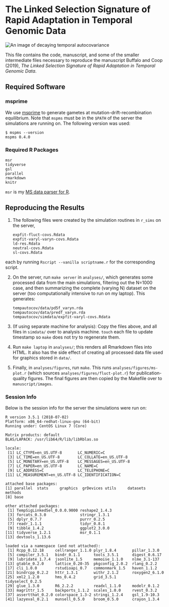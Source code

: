 # The Linked Selection Signature of Rapid Adaptation in Temporal Genomic Data

![An image of decaying temporal autocovariance](https://i.imgur.com/tbEMzs3.png)

This file contains the code, manuscript, and some of the smaller intermediate
files necessary to reproduce the manuscript Buffalo and Coop (2019), *The
Linked Selection Signature of Rapid Adaptation in Temporal Genomic Data*.

## Required Software

### msprime

We use [msprime](https://github.com/tskit-dev/msprime) to generate gametes at
mutation-drift-recombination equilibrium. Note that `mspms` must be in the
`$PATH` of the server the simulations are running on. The following version was
used:

```
$ mspms --version
mspms 0.4.0
```

### Required R Packages

```
msr
tidyverse
gsl
parallel
rmarkdown
knitr
```

`msr` is my [MS data parser for R](https://github.com/vsbuffalo/msr).

## Reproducing the Results

1. The following files were created by the simulation routines in `r_sims` on
   the server, 

   ```
   expfit-fluct-covs.Rdata
   expfit-varyl-varyn-covs.Rdata
   ld-res.Rdata
   neutral-covs.Rdata
   sl-covs.Rdata
   ```

each by running `Rscript --vanilla scriptname.r` for the corresponding script.

2. On the server,  run `make server` in `analyses/`, which generates some
   processed data from the main simulations, filtering out the N=1000 case, and
   then summarizing the complete (varying N) dataset on the server (too
   computationally intensive to run on my laptop). This generates:

    ```
    tempautocov/data/pd5f_varyn.rda
    tempautocov/data/predf_varyn.rda
    tempautocov/simdata/expfit-varyl-covs.Rdata
    ```

3. (If using separate machine for analysis): Copy the files above, and all
   files in `simdata/` over to analysis machine. `touch` each file to update
   timestamp so `make` does not try to regenerate them.

4. Run `make laptop` in `analyses/`; this renders all Rmarkdown files into
   HTML. It also has the side effect of creating all processed data file used
   for graphics stored in `data/`. 

5. Finally, in `analyses/figures`, run `make`. This runs
   `analyses/figures/ms-plot.r` (which sources `analyses/figures/fluct-plot.r`)
   for publication-quality figures. The final figures are then copied by the
   Makefile over to `manuscript/images`. 

### Session Info

Below is the session info for the server the simulations were run on:

```{r}
R version 3.5.1 (2018-07-02)
Platform: x86_64-redhat-linux-gnu (64-bit)
Running under: CentOS Linux 7 (Core)

Matrix products: default
BLAS/LAPACK: /usr/lib64/R/lib/libRblas.so

locale:
 [1] LC_CTYPE=en_US.UTF-8       LC_NUMERIC=C
 [3] LC_TIME=en_US.UTF-8        LC_COLLATE=en_US.UTF-8
 [5] LC_MONETARY=en_US.UTF-8    LC_MESSAGES=en_US.UTF-8
 [7] LC_PAPER=en_US.UTF-8       LC_NAME=C
 [9] LC_ADDRESS=C               LC_TELEPHONE=C
[11] LC_MEASUREMENT=en_US.UTF-8 LC_IDENTIFICATION=C

attached base packages:
[1] parallel  stats     graphics  grDevices utils     datasets  methods
[8] base

other attached packages:
 [1] TempSigLinkedSel_0.0.0.9000 reshape2_1.4.3
 [3] forcats_0.3.0               stringr_1.3.1
 [5] dplyr_0.7.7                 purrr_0.2.5
 [7] readr_1.1.1                 tidyr_0.8.1
 [9] tibble_1.4.2                ggplot2_3.0.0
[11] tidyverse_1.2.1             msr_0.1.1
[13] devtools_1.13.6

loaded via a namespace (and not attached):
 [1] Rcpp_0.12.18     cellranger_1.1.0 plyr_1.8.4       pillar_1.3.0
 [5] compiler_3.5.1   bindr_0.1.1      tools_3.5.1      digest_0.6.17
 [9] lubridate_1.7.4  jsonlite_1.5     memoise_1.1.0    nlme_3.1-137
[13] gtable_0.2.0     lattice_0.20-35  pkgconfig_2.0.2  rlang_0.2.2
[17] cli_1.0.0        rstudioapi_0.7   commonmark_1.5   haven_1.1.2
[21] bindrcpp_0.2.2   httr_1.3.1       withr_2.1.2      roxygen2_6.1.0
[25] xml2_1.2.0       hms_0.4.2        grid_3.5.1       tidyselect_0.2.5
[29] glue_1.3.0       R6_2.2.2         readxl_1.1.0     modelr_0.1.2
[33] magrittr_1.5     backports_1.1.2  scales_1.0.0     rvest_0.3.2
[37] assertthat_0.2.0 colorspace_1.3-2 stringi_1.2.4    gsl_1.9-10.3
[41] lazyeval_0.2.1   munsell_0.5.0    broom_0.5.0      crayon_1.3.4
```
